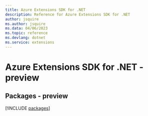 ```yaml
---
title: Azure Extensions SDK for .NET
description: Reference for Azure Extensions SDK for .NET
author: jsquire
ms.author: jsquire
ms.data: 04/06/2023
ms.topic: reference
ms.devlang: dotnet
ms.service: extensions
---
```

# Azure Extensions SDK for .NET - preview
## Packages - preview
[!INCLUDE [packages](extensions-index.md)]